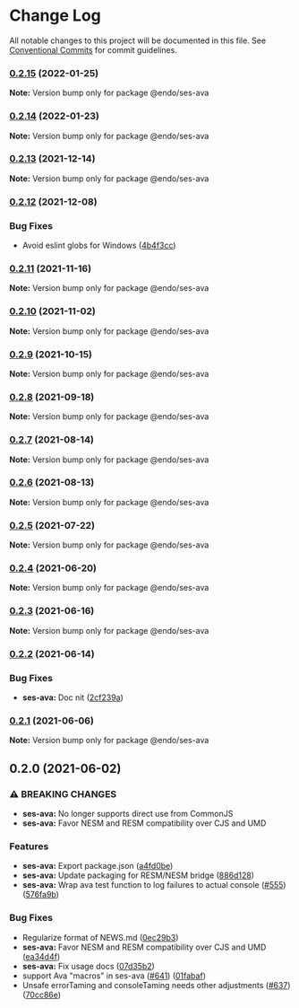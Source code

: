 # Change Log

All notable changes to this project will be documented in this file.
See [Conventional Commits](https://conventionalcommits.org) for commit guidelines.

### [0.2.15](https://github.com/endojs/endo/compare/@endo/ses-ava@0.2.14...@endo/ses-ava@0.2.15) (2022-01-25)

**Note:** Version bump only for package @endo/ses-ava





### [0.2.14](https://github.com/endojs/endo/compare/@endo/ses-ava@0.2.13...@endo/ses-ava@0.2.14) (2022-01-23)

**Note:** Version bump only for package @endo/ses-ava





### [0.2.13](https://github.com/endojs/endo/compare/@endo/ses-ava@0.2.12...@endo/ses-ava@0.2.13) (2021-12-14)

**Note:** Version bump only for package @endo/ses-ava





### [0.2.12](https://github.com/endojs/endo/compare/@endo/ses-ava@0.2.11...@endo/ses-ava@0.2.12) (2021-12-08)


### Bug Fixes

* Avoid eslint globs for Windows ([4b4f3cc](https://github.com/endojs/endo/commit/4b4f3ccaf3f5e8d53faefb4264db343dd603bf80))



### [0.2.11](https://github.com/endojs/endo/compare/@endo/ses-ava@0.2.10...@endo/ses-ava@0.2.11) (2021-11-16)

**Note:** Version bump only for package @endo/ses-ava





### [0.2.10](https://github.com/endojs/endo/compare/@endo/ses-ava@0.2.9...@endo/ses-ava@0.2.10) (2021-11-02)

**Note:** Version bump only for package @endo/ses-ava





### [0.2.9](https://github.com/endojs/endo/compare/@endo/ses-ava@0.2.8...@endo/ses-ava@0.2.9) (2021-10-15)

**Note:** Version bump only for package @endo/ses-ava





### [0.2.8](https://github.com/endojs/endo/compare/@endo/ses-ava@0.2.7...@endo/ses-ava@0.2.8) (2021-09-18)

**Note:** Version bump only for package @endo/ses-ava





### [0.2.7](https://github.com/endojs/endo/compare/@endo/ses-ava@0.2.6...@endo/ses-ava@0.2.7) (2021-08-14)

**Note:** Version bump only for package @endo/ses-ava





### [0.2.6](https://github.com/endojs/endo/compare/@endo/ses-ava@0.2.5...@endo/ses-ava@0.2.6) (2021-08-13)

**Note:** Version bump only for package @endo/ses-ava





### [0.2.5](https://github.com/endojs/endo/compare/@endo/ses-ava@0.2.4...@endo/ses-ava@0.2.5) (2021-07-22)

**Note:** Version bump only for package @endo/ses-ava





### [0.2.4](https://github.com/endojs/endo/compare/@endo/ses-ava@0.2.3...@endo/ses-ava@0.2.4) (2021-06-20)

**Note:** Version bump only for package @endo/ses-ava





### [0.2.3](https://github.com/endojs/endo/compare/@endo/ses-ava@0.2.2...@endo/ses-ava@0.2.3) (2021-06-16)

**Note:** Version bump only for package @endo/ses-ava





### [0.2.2](https://github.com/endojs/endo/compare/@endo/ses-ava@0.2.1...@endo/ses-ava@0.2.2) (2021-06-14)


### Bug Fixes

* **ses-ava:** Doc nit ([2cf239a](https://github.com/endojs/endo/commit/2cf239af199bc532acd4996bdecf4ef23382fc41))



### [0.2.1](https://github.com/endojs/endo/compare/@endo/ses-ava@0.2.0...@endo/ses-ava@0.2.1) (2021-06-06)

**Note:** Version bump only for package @endo/ses-ava





## 0.2.0 (2021-06-02)


### ⚠ BREAKING CHANGES

* **ses-ava:** No longer supports direct use from CommonJS
* **ses-ava:** Favor NESM and RESM compatibility over CJS and UMD

### Features

* **ses-ava:** Export package.json ([a4fd0be](https://github.com/endojs/endo/commit/a4fd0bedf357d42e866794393a90fff22b23b2a4))
* **ses-ava:** Update packaging for RESM/NESM bridge ([886d128](https://github.com/endojs/endo/commit/886d128e90600b24291c8c9b9d9c7dd6c584efa3))
* **ses-ava:** Wrap ava test function to log failures to actual console ([#555](https://github.com/endojs/endo/issues/555)) ([576fa9b](https://github.com/endojs/endo/commit/576fa9b15ddd9ef36282e5e20daac2acc4f4a114))


### Bug Fixes

* Regularize format of NEWS.md ([0ec29b3](https://github.com/endojs/endo/commit/0ec29b34a18b17cc6b90e5a46575e634714e978e))
* **ses-ava:** Favor NESM and RESM compatibility over CJS and UMD ([ea34d4f](https://github.com/endojs/endo/commit/ea34d4f4763c88ceda6958c6d47c8dc21f04bf32))
* **ses-ava:** Fix usage docs ([07d35b2](https://github.com/endojs/endo/commit/07d35b20751a884a2a41e4da010d1edee7688af9))
* support Ava "macros" in ses-ava ([#641](https://github.com/endojs/endo/issues/641)) ([01fabaf](https://github.com/endojs/endo/commit/01fabafee359205b92276db87453d45575f6c7db))
* Unsafe errorTaming and consoleTaming needs other adjustments ([#637](https://github.com/endojs/endo/issues/637)) ([70cc86e](https://github.com/endojs/endo/commit/70cc86eb400655e922413b99c38818d7b2e79da0))
